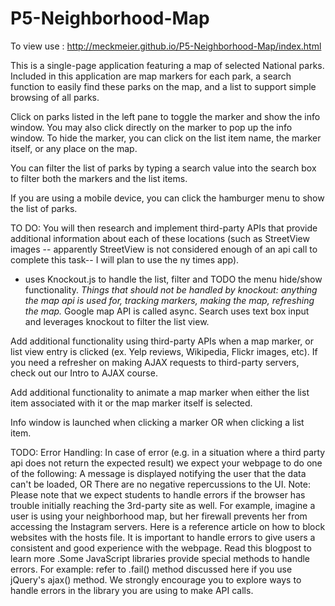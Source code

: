 # P5-Neighborhood-Map
To view use : http://meckmeier.github.io/P5-Neighborhood-Map/index.html

This is a single-page application featuring a map of selected National parks. Included in this application are map markers for each park, a search function to easily find these parks on the map, and a list to support simple browsing of all parks.

Click on parks listed in the left pane to toggle the marker and show the info window.
You may also click directly on the marker to pop up the info window.
To hide the marker, you can click on the list item name, the marker itself, or any place on the map.

You can filter the list of parks by typing a search value into the search box to filter both the markers and the list items.

If you are using a mobile device, you can click the hamburger menu to show the list of parks.


TO DO: You will then research and implement third-party APIs that provide additional information about each of these locations (such as StreetView images -- apparently StreetView is not considered enough of an api call to complete this task--  I will plan to use the ny times app).

* uses Knockout.js to handle the list, filter and TODO the menu hide/show functionality.
<i>Things that should not be handled by knockout: anything the map api is used for, tracking markers, making the map, refreshing the map.</i>
Google map API is called async.
Search uses text box input and leverages knockout to filter the list view.

Add additional functionality using third-party APIs when a map marker, or list view entry is clicked (ex. Yelp reviews, Wikipedia, Flickr images, etc). If you need a refresher on making AJAX requests to third-party servers, check out our Intro to AJAX course.

Add additional functionality to animate a map marker when either the list item associated with it or the map marker itself is selected.

Info window is launched when clicking a marker OR when clicking a list item.

TODO: Error Handling: In case of error (e.g. in a situation where a third party api does not return the expected result) we expect your webpage to do one of the following: A message is displayed notifying the user that the data can't be loaded, OR There are no negative repercussions to the UI. Note: Please note that we expect students to handle errors if the browser has trouble initially reaching the 3rd-party site as well. For example, imagine a user is using your neighborhood map, but her firewall prevents her from accessing the Instagram servers. Here is a reference article on how to block websites with the hosts file. It is important to handle errors to give users a consistent and good experience with the webpage. Read this blogpost to learn more .Some JavaScript libraries provide special methods to handle errors. For example: refer to .fail() method discussed here if you use jQuery's ajax() method. We strongly encourage you to explore ways to handle errors in the library you are using to make API calls.
